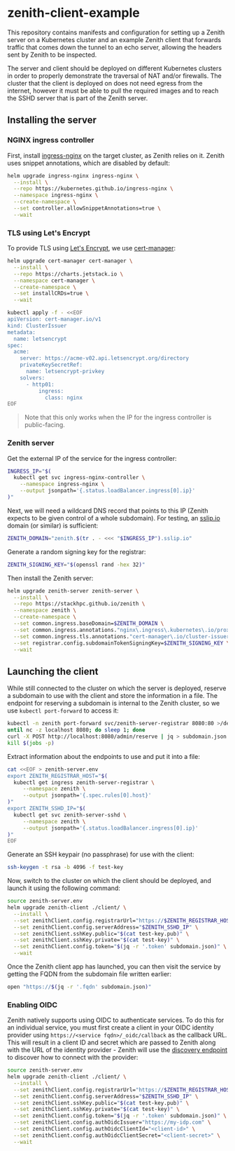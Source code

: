 # zenith-client-example

This repository contains manifests and configuration for setting up a Zenith server on a
Kubernetes cluster and an example Zenith client that forwards traffic that comes down the
tunnel to an echo server, allowing the headers sent by Zenith to be inspected.

The server and client should be deployed on different Kubernetes clusters in order to properly
demonstrate the traversal of NAT and/or firewalls. The cluster that the client is deployed on
does not need egress from the internet, however it must be able to pull the required images
and to reach the SSHD server that is part of the Zenith server.

## Installing the server

### NGINX ingress controller

First, install [ingress-nginx](https://kubernetes.github.io/ingress-nginx/) on the target
cluster, as Zenith relies on it. Zenith uses snippet annotations, which are disabled by
default:

```sh
helm upgrade ingress-nginx ingress-nginx \
  --install \
  --repo https://kubernetes.github.io/ingress-nginx \
  --namespace ingress-nginx \
  --create-namespace \
  --set controller.allowSnippetAnnotations=true \
  --wait
```

### TLS using Let's Encrypt

To provide TLS using [Let's Encrypt](https://letsencrypt.org/), we use
[cert-manager](https://cert-manager.io/):

```sh
helm upgrade cert-manager cert-manager \
  --install \
  --repo https://charts.jetstack.io \
  --namespace cert-manager \
  --create-namespace \
  --set installCRDs=true \
  --wait
```

```sh
kubectl apply -f - <<EOF
apiVersion: cert-manager.io/v1
kind: ClusterIssuer
metadata:
  name: letsencrypt
spec:
  acme:
    server: https://acme-v02.api.letsencrypt.org/directory
    privateKeySecretRef:
      name: letsencrypt-privkey
    solvers:
      - http01:
          ingress:
            class: nginx
EOF
```

> Note that this only works when the IP for the ingress controller is public-facing.

### Zenith server

Get the external IP of the service for the ingress controller:

```sh
INGRESS_IP="$(
  kubectl get svc ingress-nginx-controller \
    --namespace ingress-nginx \
    --output jsonpath='{.status.loadBalancer.ingress[0].ip}'
)"
```

Next, we will need a wildcard DNS record that points to this IP (Zenith expects to
be given control of a whole subdomain). For testing, an [sslip.io](https://sslip.io/)
domain (or similar) is sufficient:

```sh
ZENITH_DOMAIN="zenith.$(tr . - <<< "$INGRESS_IP").sslip.io"
```

Generate a random signing key for the registrar:

```sh
ZENITH_SIGNING_KEY="$(openssl rand -hex 32)"
```

Then install the Zenith server:

```sh
helm upgrade zenith-server zenith-server \
  --install \
  --repo https://stackhpc.github.io/zenith \
  --namespace zenith \
  --create-namespace \
  --set common.ingress.baseDomain=$ZENITH_DOMAIN \
  --set common.ingress.annotations."nginx\.ingress\.kubernetes\.io/proxy-buffer-size"=16k \
  --set common.ingress.tls.annotations."cert-manager\.io/cluster-issuer"=letsencrypt \
  --set registrar.config.subdomainTokenSigningKey=$ZENITH_SIGNING_KEY \
  --wait
```

## Launching the client

While still connected to the cluster on which the server is deployed, reserve a subdomain
to use with the client and store the information in a file. The endpoint for reserving a
subdomain is internal to the Zenith cluster, so we use `kubectl port-forward` to access it:

```sh
kubectl -n zenith port-forward svc/zenith-server-registrar 8080:80 >/dev/null &
until nc -z localhost 8080; do sleep 1; done
curl -X POST http://localhost:8080/admin/reserve | jq > subdomain.json
kill $(jobs -p)
```

Extract information about the endpoints to use and put it into a file:

```sh
cat <<EOF > zenith-server.env
export ZENITH_REGISTRAR_HOST="$(
  kubectl get ingress zenith-server-registrar \
     --namespace zenith \
     --output jsonpath='{.spec.rules[0].host}'
)"
export ZENITH_SSHD_IP="$(
  kubectl get svc zenith-server-sshd \
     --namespace zenith \
     --output jsonpath='{.status.loadBalancer.ingress[0].ip}'
)"
EOF
```

Generate an SSH keypair (no passphrase) for use with the client:

```sh
ssh-keygen -t rsa -b 4096 -f test-key
```

Now, switch to the cluster on which the client should be deployed, and launch it using
the following command:

```sh
source zenith-server.env
helm upgrade zenith-client ./client/ \
  --install \
  --set zenithClient.config.registrarUrl="https://$ZENITH_REGISTRAR_HOST" \
  --set zenithClient.config.serverAddress="$ZENITH_SSHD_IP" \
  --set zenithClient.sshKey.public="$(cat test-key.pub)" \
  --set zenithClient.sshKey.private="$(cat test-key)" \
  --set zenithClient.config.token="$(jq -r '.token' subdomain.json)" \
  --wait
```

Once the Zenith client app has launched, you can then visit the service by getting the
FQDN from the subdomain file written earlier:

```sh
open "https://$(jq -r '.fqdn' subdomain.json)"
```

### Enabling OIDC

Zenith natively supports using OIDC to authenticate services. To do this for an individual
service, you must first create a client in your OIDC identity provider using
`https://<service fqdn>/_oidc/callback` as the callback URL. This will result in a client ID and
secret which are passed to Zenith along with the URL of the identity provider - Zenith
will use the
[discovery endpoint](https://swagger.io/docs/specification/authentication/openid-connect-discovery/)
to discover how to connect with the provider:

```sh
source zenith-server.env
helm upgrade zenith-client ./client/ \
  --install \
  --set zenithClient.config.registrarUrl="https://$ZENITH_REGISTRAR_HOST" \
  --set zenithClient.config.serverAddress="$ZENITH_SSHD_IP" \
  --set zenithClient.sshKey.public="$(cat test-key.pub)" \
  --set zenithClient.sshKey.private="$(cat test-key)" \
  --set zenithClient.config.token="$(jq -r '.token' subdomain.json)" \
  --set zenithClient.config.authOidcIssuer="https://my-idp.com" \
  --set zenithClient.config.authOidcClientId="<client-id>" \
  --set zenithClient.config.authOidcClientSecret="<client-secret>" \
  --wait
```
